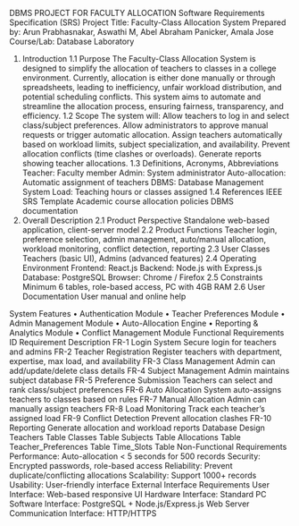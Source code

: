 DBMS PROJECT FOR FACULTY ALLOCATION Software Requirements Specification (SRS) Project Title: Faculty-Class Allocation System Prepared by: Arun Prabhasnakar, Aswathi M, Abel Abraham Panicker, Amala Jose Course/Lab: Database Laboratory

1. Introduction
  1.1 Purpose The Faculty-Class Allocation System is designed to simplify the allocation of teachers to classes in a college environment. Currently, allocation is either done manually or through   spreadsheets, leading to inefficiency, unfair workload distribution, and potential scheduling conflicts. This system aims to automate and streamline the allocation process, ensuring fairness, transparency, and efficiency.
  1.2 Scope The system will: Allow teachers to log in and select class/subject preferences. Allow administrators to approve manual requests or trigger automatic allocation. Assign teachers automatically based on workload limits, subject specialization, and availability. Prevent allocation conflicts (time clashes or overloads). Generate reports showing teacher allocations.
  1.3 Definitions, Acronyms, Abbreviations Teacher: Faculty member Admin: System administrator Auto-allocation: Automatic assignment of teachers DBMS: Database Management System Load: Teaching hours or classes assigned
  1.4 References IEEE SRS Template Academic course allocation policies DBMS documentation
2. Overall Description
  2.1 Product Perspective Standalone web-based application, client-server model
  2.2 Product Functions Teacher login, preference selection, admin management, auto/manual allocation, workload monitoring, conflict detection, reporting
  2.3 User Classes Teachers (basic UI), Admins (advanced features)
  2.4 Operating Environment Frontend: React.js Backend: Node.js with Express.js Database: PostgreSQL Browser: Chrome / Firefox
  2.5 Constraints Minimum 6 tables, role-based access, PC with 4GB RAM
  2.6 User Documentation User manual and online help

System Features • Authentication Module • Teacher Preferences Module • Admin Management Module • Auto-Allocation Engine • Reporting & Analytics Module • Conflict Management Module
Functional Requirements ID Requirement Description FR-1 Login System Secure login for teachers and admins FR-2 Teacher Registration Register teachers with department, expertise, max load, and availability FR-3 Class Management Admin can add/update/delete class details FR-4 Subject Management Admin maintains subject database FR-5 Preference Submission Teachers can select and rank class/subject preferences FR-6 Auto Allocation System auto-assigns teachers to classes based on rules FR-7 Manual Allocation Admin can manually assign teachers FR-8 Load Monitoring Track each teacher’s assigned load FR-9 Conflict Detection Prevent allocation clashes FR-10 Reporting Generate allocation and workload reports
Database Design Teachers Table Classes Table Subjects Table Allocations Table Teacher_Preferences Table Time_Slots Table
Non-Functional Requirements Performance: Auto-allocation < 5 seconds for 500 records Security: Encrypted passwords, role-based access Reliability: Prevent duplicate/conflicting allocations Scalability: Support 1000+ records Usability: User-friendly interface
External Interface Requirements User Interface: Web-based responsive UI Hardware Interface: Standard PC Software Interface: PostgreSQL + Node.js/Express.js Web Server Communication Interface: HTTP/HTTPS
